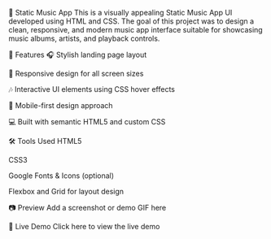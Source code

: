🎵 Static Music App
This is a visually appealing Static Music App UI developed using HTML and CSS. The goal of this project was to design a clean, responsive, and modern music app interface suitable for showcasing music albums, artists, and playback controls.

🚀 Features
🎧 Stylish landing page layout

🎨 Responsive design for all screen sizes

🎶 Interactive UI elements using CSS hover effects

📱 Mobile-first design approach

💻 Built with semantic HTML5 and custom CSS

🛠️ Tools Used
HTML5

CSS3

Google Fonts & Icons (optional)

Flexbox and Grid for layout design

📷 Preview
Add a screenshot or demo GIF here

🔗 Live Demo
Click here to view the live demo
